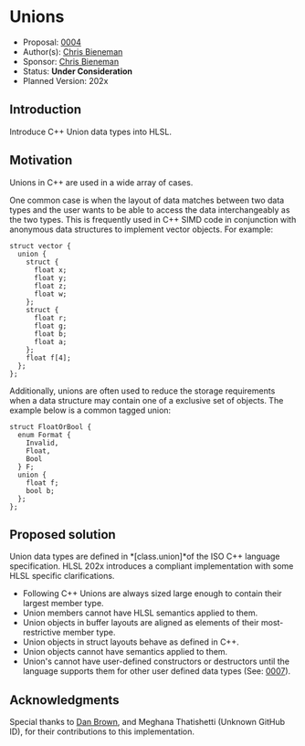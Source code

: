 # Unions

* Proposal: [0004](0004-unions.md)
* Author(s): [Chris Bieneman](https://github.com/llvm-beanz)
* Sponsor: [Chris Bieneman](https://github.com/llvm-beanz)
* Status: **Under Consideration**
* Planned Version: 202x

## Introduction

Introduce C++ Union data types into HLSL.

## Motivation

Unions in C++ are used in a wide array of cases.

One common case is when the layout of data matches between two data types and
the user wants to be able to access the data interchangeably as the two types.
This is frequently used in C++ SIMD code in conjunction with anonymous data
structures to implement vector objects. For example:

```
struct vector {
  union {
    struct {
      float x;
      float y;
      float z;
      float w;
    };
    struct {
      float r;
      float g;
      float b;
      float a;
    };
    float f[4];
  };
};
```

Additionally, unions are often used to reduce the storage requirements when a
data structure may contain one of a exclusive set of objects. The example below
is a common tagged union:

```
struct FloatOrBool {
  enum Format {
    Invalid,
    Float,
    Bool
  } F;
  union {
    float f;
    bool b;
  };
};
```

## Proposed solution

Union data types are defined in *\[class.union\]*of the ISO C++ language
specification. HLSL 202x introduces a compliant implementation with some HLSL
specific clarifications.

* Following C++ Unions are always sized large enough to contain their largest
  member type.
* Union members cannot have HLSL semantics applied to them.
* Union objects in buffer layouts are aligned as elements of their
  most-restrictive member type.
* Union objects in struct layouts behave as defined in C++.
* Union objects cannot have semantics applied to them.
* Union's cannot have user-defined constructors or destructors until the
  language supports them for other user defined data types (See:
  [0007](0007-constructors.md)).

## Acknowledgments

Special thanks to [Dan Brown](https://github.com/danbrown-amd), and Meghana
Thatishetti (Unknown GitHub ID), for their contributions to this implementation.
